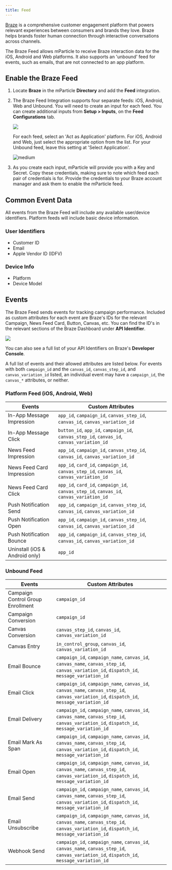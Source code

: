 ```yaml
---
title: Feed
---
```


[Braze](https://www.braze.com/) is a comprehensive customer engagement platform that powers relevant experiences between consumers and brands they love. Braze helps brands foster human connection through interactive conversations across channels.

The Braze Feed allows mParticle to receive Braze interaction data for the iOS, Android and Web platforms. It also supports an 'unbound' feed for events, such as emails, that are not connected to an app platform.

## Enable the Braze Feed

1. Locate **Braze** in the mParticle **Directory** and add the **Feed** integration.

2. The Braze Feed Integration supports four separate feeds: iOS, Android, Web and Unbound. You will need to create an input for each feed. You can create additional inputs from **Setup > Inputs**, on the **Feed Configurations** tab.

   ![](/images/braze-feed-inputs.png)

   For each feed, select an 'Act as Application' platform. For iOS, Android and Web, just select the appropriate option from the list. For your Unbound feed, leave this setting at 'Select Application'.

   ![medium](/images/braze-feed-act1.png)

3. As you create each input, mParticle will provide you with a Key and Secret. Copy these credentials, making sure to note which feed each pair of credentials is for. Provide the credentials to your Braze account manager and ask them to enable the mParticle feed.

## Common Event Data

All events from the Braze Feed will include any available user/device identifiers. Platform feeds will include basic device information.

### User Identifiers

* Customer ID
* Email
* Apple Vendor ID (IDFV)

### Device Info

* Platform
* Device Model

## Events

The Braze Feed sends events for tracking campaign performance. Included as custom attributes for each event are Braze's IDs for the relevant Campaign, News Feed Card, Button, Canvas, etc. You can find the ID's in the relevant sections of the Braze Dashboard under **API Identifier**. 

![](/images/appboy-api-identifier.png)

You can also see a full list of your API Identifiers on Braze's **Developer Console**.

A full list of events and their allowed attributes are listed below. For events with both `campaign_id` and the `canvas_id`, `canvas_step_id`, and `canvas_variation_id` listed, an individual event may have a `campaign_id`, the `canvas_*` attributes, or neither.


### Platform Feed (iOS, Android, Web)

Events | Custom Attributes
------ | ---------
In-App Message Impression | `app_id`, `campaign_id`, `canvas_step_id`, `canvas_id`, `canvas_variation_id`
In-App Message Click | `button_id`, `app_id`, `campaign_id`, `canvas_step_id`, `canvas_id`, `canvas_variation_id`
News Feed Impression | `app_id`, `campaign_id`, `canvas_step_id`, `canvas_id`, `canvas_variation_id`
News Feed Card Impression | `app_id`, `card_id`, `campaign_id`, `canvas_step_id`, `canvas_id`, `canvas_variation_id`
News Feed Card Click | `app_id`, `card_id`, `campaign_id`, `canvas_step_id`, `canvas_id`, `canvas_variation_id`
Push Notification Send | `app_id`, `campaign_id`, `canvas_step_id`, `canvas_id`, `canvas_variation_id`
Push Notification Open | `app_id`, `campaign_id`, `canvas_step_id`, `canvas_id`, `canvas_variation_id`
Push Notification Bounce | `app_id`, `campaign_id`, `canvas_step_id`, `canvas_id`, `canvas_variation_id`
Uninstall (iOS & Android only) | `app_id`

### Unbound Feed

Events | Custom Attributes
------ | ---------
Campaign Control Group Enrollment | `campaign_id`
Campaign Conversion | `campaign_id`
Canvas Conversion | `canvas_step_id`, `canvas_id`, `canvas_variation_id`
Canvas Entry | `in_control_group`, `canvas_id`, `canvas_variation_id`
Email Bounce | `campaign_id`, `campaign_name`, `canvas_id`, `canvas_name`, `canvas_step_id`, `canvas_variation_id`, `dispatch_id`, `message_variation_id`
Email Click | `campaign_id`, `campaign_name`, `canvas_id`, `canvas_name`, `canvas_step_id`, `canvas_variation_id`, `dispatch_id`, `message_variation_id`
Email Delivery | `campaign_id`, `campaign_name`, `canvas_id`, `canvas_name`, `canvas_step_id`, `canvas_variation_id`, `dispatch_id`, `message_variation_id`
Email Mark As Span | `campaign_id`, `campaign_name`, `canvas_id`, `canvas_name`, `canvas_step_id`, `canvas_variation_id`, `dispatch_id`, `message_variation_id`
Email Open | `campaign_id`, `campaign_name`, `canvas_id`, `canvas_name`, `canvas_step_id`, `canvas_variation_id`, `dispatch_id`, `message_variation_id`
Email Send | `campaign_id`, `campaign_name`, `canvas_id`, `canvas_name`, `canvas_step_id`, `canvas_variation_id`, `dispatch_id`, `message_variation_id`
Email Unsubscribe | `campaign_id`, `campaign_name`, `canvas_id`, `canvas_name`, `canvas_step_id`, `canvas_variation_id`, `dispatch_id`, `message_variation_id`
Webhook Send | `campaign_id`, `campaign_name`, `canvas_id`, `canvas_name`, `canvas_step_id`, `canvas_variation_id`, `dispatch_id`, `message_variation_id`
